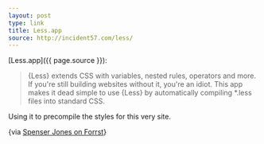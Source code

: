 ```yaml
---
layout: post
type: link
title: Less.app
source: http://incident57.com/less/
---
```


[Less.app]({{ page.source }}):

> {Less} extends CSS with variables, nested rules, operators and
> more. If you're still building websites without it, you're an
> idiot. This app makes it dead simple to use {Less} by automatically
> compiling *.less files into standard CSS.

Using it to precompile the styles for this very site.

{via [Spenser Jones on Forrst](http://forrst.com/posts/SASS_LESS_or-9TF#comment-283016)}
